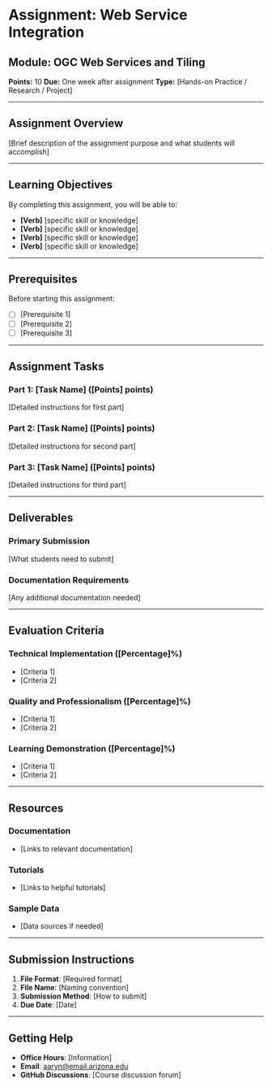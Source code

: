# Assignment: Web Service Integration

## Module: OGC Web Services and Tiling
**Points:** 10
**Due:** One week after assignment
**Type:** [Hands-on Practice / Research / Project]

---

## Assignment Overview

[Brief description of the assignment purpose and what students will accomplish]

---

## Learning Objectives

By completing this assignment, you will be able to:
- **[Verb]** [specific skill or knowledge]
- **[Verb]** [specific skill or knowledge]
- **[Verb]** [specific skill or knowledge]
- **[Verb]** [specific skill or knowledge]

---

## Prerequisites

Before starting this assignment:
- [ ] [Prerequisite 1]
- [ ] [Prerequisite 2]
- [ ] [Prerequisite 3]

---

## Assignment Tasks

### Part 1: [Task Name] ([Points] points)
[Detailed instructions for first part]

### Part 2: [Task Name] ([Points] points)
[Detailed instructions for second part]

### Part 3: [Task Name] ([Points] points)
[Detailed instructions for third part]

---

## Deliverables

### Primary Submission
[What students need to submit]

### Documentation Requirements
[Any additional documentation needed]

---

## Evaluation Criteria

### Technical Implementation ([Percentage]%)
- [Criteria 1]
- [Criteria 2]

### Quality and Professionalism ([Percentage]%)
- [Criteria 1]
- [Criteria 2]

### Learning Demonstration ([Percentage]%)
- [Criteria 1]
- [Criteria 2]

---

## Resources

### Documentation
- [Links to relevant documentation]

### Tutorials
- [Links to helpful tutorials]

### Sample Data
- [Data sources if needed]

---

## Submission Instructions

1. **File Format**: [Required format]
2. **File Name**: [Naming convention]
3. **Submission Method**: [How to submit]
4. **Due Date**: [Date]

---

## Getting Help

- **Office Hours**: [Information]
- **Email**: aaryn@email.arizona.edu
- **GitHub Discussions**: [Course discussion forum]
